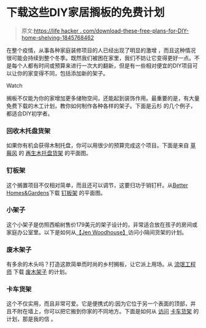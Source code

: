 # 下载这些DIY家居搁板的免费计划

> 原文:[https://life hacker . com/download-these-free-plans-for-DIY-home-shelving-1845768462](https://lifehacker.com/download-these-free-plans-for-diy-home-shelving-1845768462)

在整个疫情，从事各种家庭装修项目的人已经出现了明显的激增 ，而且这种情况很可能会持续到整个冬季。既然我们被困在家里，我们不妨让它变得更好一点。不是每个人都有时间或预算来进行一次大的翻新，但是有一些相对便宜的DIY项目可以让你的家变得不同，包括添加新的架子。

Watch

搁板不仅能为你的家增加更多储物空间，还能起到装饰作用。最重要的是，有大量免费下载的木工计划，教你如何制作各种各样的架子。下面是云杉 的几个例子，都适合DIY初学者。

### 回收木托盘货架

如果你有机会获得木制托盘，你可以用很少的预算完成这个项目。下面是来自 [草莓风](http://strawberry-chic.blogspot.com/) 的 [再生木托盘货架](http://strawberry-chic.blogspot.com/2011/04/wood-pallet-shelving.html) 的平面图。

### 钉板架

这个搁置项目不仅相对简单，而且还可以调节，这要归功于销钉杆。从[Better Homes&Gardens](https://www.bhg.com/)下载 [钉板架](https://www.bhg.com/decorating/storage/projects/diy-pegboard-storage-projects/) 的平面图。

### 小架子

这个小架子是仿照西榆树售价179美元的架子设计的，非常适合放在孩子的房间或家庭办公室里。以下是如何从[【Jen Woodhouse】](https://jenwoodhouse.com/)访问小隔间货架的计划。

### 废木架子

有多余的木头吗？打造这款简单而时尚的乡村搁板，让它派上用场。从 [流氓工程师](https://rogueengineer.com/) 下载 [废木架子](https://rogueengineer.com/diy-scrap-wood-shelf/) 的计划。

### 卡车货架

这个不仅实用，而且非常可爱。它是便携式的:因为它位于另一个表面的顶部，并且不附在墙上，你可以把它搬到你家的不同地方。下面是如何从 [访问](http://thatsmyletter.blogspot.com/2015/12/diy-truck-shelf.html) [卡车货架](https://www.ana-white.com/woodworking-projects/truck-shelf-or-desk-organizer) 的计划，那是我的信 。